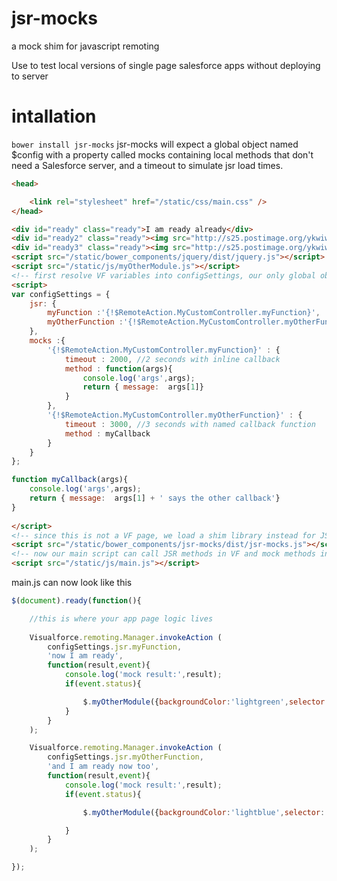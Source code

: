 jsr-mocks
=========

a mock shim for javascript remoting

Use to test local versions of single page salesforce apps without deploying to server

intallation
===========
```bower install jsr-mocks```
jsr-mocks will expect a global object named $config with a property called mocks containing local methods that don't need a Salesforce server, and a timeout to simulate jsr load times.
```html
<head>

	<link rel="stylesheet" href="/static/css/main.css" />
</head>

<div id="ready" class="ready">I am ready already</div>
<div id="ready2" class="ready"><img src="http://s25.postimage.org/ykwiwxw23/ajax_loader_2.gif" alt="loading"/></div>
<div id="ready3" class="ready"><img src="http://s25.postimage.org/ykwiwxw23/ajax_loader_2.gif" alt="loading"/></div>
<script src="/static/bower_components/jquery/dist/jquery.js"></script>
<script src="/static/js/myOtherModule.js"></script>
<!-- first resolve VF variables into configSettings, our only global object -->
<script>
var configSettings = {
	jsr: {
		myFunction :'{!$RemoteAction.MyCustomController.myFunction}',
		myOtherFunction :'{!$RemoteAction.MyCustomController.myOtherFunction}'
	},
	mocks :{
		'{!$RemoteAction.MyCustomController.myFunction}' : {
			timeout : 2000, //2 seconds with inline callback
			method : function(args){   
				console.log('args',args);
				return { message:  args[1]}
			}
		},
		'{!$RemoteAction.MyCustomController.myOtherFunction}' : {
			timeout : 3000, //3 seconds with named callback function
			method : myCallback
		}
	}
}; 

function myCallback(args){
	console.log('args',args);
	return { message:  args[1] + ' says the other callback'}
}
	
</script>
<!-- since this is not a VF page, we load a shim library instead for JSR calls -->
<script src="/static/bower_components/jsr-mocks/dist/jsr-mocks.js"></script>
<!-- now our main script can call JSR methods in VF and mock methods in HTML Page with same syntax -->
<script src="/static/js/main.js"></script>

```

main.js can now look like this

```javascript
$(document).ready(function(){

	//this is where your app page logic lives
	
	Visualforce.remoting.Manager.invokeAction (
		configSettings.jsr.myFunction,
		'now I am ready',
		function(result,event){
			console.log('mock result:',result);
		 	if(event.status){

				$.myOtherModule({backgroundColor:'lightgreen',selector: '#ready2', message: result.message });
		 	}
		}
	);

	Visualforce.remoting.Manager.invokeAction (
		configSettings.jsr.myOtherFunction,
		'and I am ready now too',
		function(result,event){
			console.log('mock result:',result);
		 	if(event.status){

				$.myOtherModule({backgroundColor:'lightblue',selector: '#ready3', message: result.message});

		 	}
		}
	);

});
```
